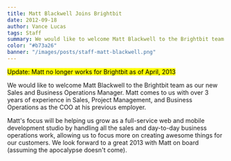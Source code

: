 ```yaml
---
title: Matt Blackwell Joins Brightbit
date: 2012-09-18
author: Vance Lucas
tags: Staff
summary: We would like to welcome Matt Blackwell to the Brightbit team as our new Sales and Business Operations Manager.
color: "#b73a26"
banner: "/images/posts/staff-matt-blackwell.png"
---
```


<mark>Update: Matt no longer works for Brightbit as of April, 2013</mark>

We would like to welcome Matt Blackwell to the Brightbit team as our new
Sales and Business Operations Manager. Matt comes to us with over 3
years of experience in Sales, Project Management, and Business
Operations as the COO at his previous employer.

Matt's focus will be helping us grow as a full-service web and mobile
development studio by handling all the sales and day-to-day business
operations work, allowing us to focus more on creating awesome things
for our customers. We look forward to a great 2013 with Matt on board
(assuming the apocalypse doesn't come).
